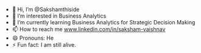 - 👋 Hi, I’m @Sakshamthiside
- 👀 I’m interested in Business Analytics
- 🌱 I’m currently learning Business Analytics for Strategic Decision Making
- 📫 How to reach me www.linkedin.com/in/saksham-vaishnav
- 😄 Pronouns: He
- ⚡ Fun fact: I am still alive.

<!---
Sakshamthiside/Sakshamthiside is a ✨ special ✨ repository because its `README.md` (this file) appears on your GitHub profile.
You can click the Preview link to take a look at your changes.
--->
